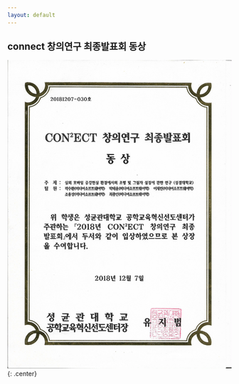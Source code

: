 ```yaml
---
layout: default
---
```


## connect 창의연구 최종발표회 동상

![connect 창의연구 최종발표회 동상](/post/img/connect창의연구최종발표회동상.png){: .center}